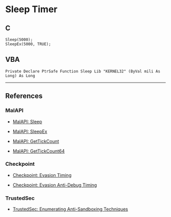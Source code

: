 # Sleep Timer

## C

```
Sleep(5000);
SleepEx(5000, TRUE);
```

## VBA

```vbscript
Private Declare PtrSafe Function Sleep Lib "KERNEL32" (ByVal mili As Long) As Long
```

---
## References

### MalAPI

- [MalAPI: Sleep](https://malapi.io/winapi/Sleep)

- [MalAPI: SleepEx](https://malapi.io/winapi/SleepEx)

- [MalAPI: GetTickCount](https://malapi.io/winapi/GetTickCount)

- [MalAPI: GetTickCount64](https://malapi.io/winapi/GetTickCount64)

### Checkpoint

- [Checkpoint: Evasion Timing](https://evasions.checkpoint.com/src/Evasions/techniques/timing.html)

- [Checkpoint: Evasion Anti-Debug Timing](https://evasions.checkpoint.com/src/Anti-Debug/techniques/timing.html)

### TrustedSec

- [TrustedSec: Enumerating Anti-Sandboxing Techniques](https://trustedsec.com/blog/enumerating-anti-sandboxing-techniques)